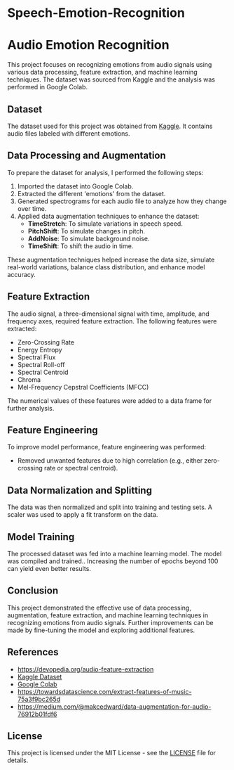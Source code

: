 # Speech-Emotion-Recognition


<!DOCTYPE html>
<html lang="en">
<head>
    <meta charset="UTF-8">
    <meta name="viewport" content="width=device-width, initial-scale=1.0">
</head>
<body>
    <h1>Audio Emotion Recognition</h1>
    <p>This project focuses on recognizing emotions from audio signals using various data processing, feature extraction, and machine learning techniques. The dataset was sourced from Kaggle and the analysis was performed in Google Colab.</p>

  <h2>Dataset</h2>
    <p>The dataset used for this project was obtained from <a href="https://www.kaggle.com/">Kaggle</a>. It contains audio files labeled with different emotions.</p>

  <h2>Data Processing and Augmentation</h2>
    <p>To prepare the dataset for analysis, I performed the following steps:</p>
    <ol>
        <li>Imported the dataset into Google Colab.</li>
        <li>Extracted the different 'emotions' from the dataset.</li>
        <li>Generated spectrograms for each audio file to analyze how they change over time.</li>
        <li>Applied data augmentation techniques to enhance the dataset:
            <ul>
                <li><strong>TimeStretch</strong>: To simulate variations in speech speed.</li>
                <li><strong>PitchShift</strong>: To simulate changes in pitch.</li>
                <li><strong>AddNoise</strong>: To simulate background noise.</li>
                <li><strong>TimeShift</strong>: To shift the audio in time.</li>
            </ul>
        </li>
    </ol>
    <p>These augmentation techniques helped increase the data size, simulate real-world variations, balance class distribution, and enhance model accuracy.</p>

  <h2>Feature Extraction</h2>
    <p>The audio signal, a three-dimensional signal with time, amplitude, and frequency axes, required feature extraction. The following features were extracted:</p>
    <ul>
        <li>Zero-Crossing Rate</li>
        <li>Energy Entropy</li>
        <li>Spectral Flux</li>
        <li>Spectral Roll-off</li>
        <li>Spectral Centroid</li>
        <li>Chroma</li>
        <li>Mel-Frequency Cepstral Coefficients (MFCC)</li>
    </ul>
    <p>The numerical values of these features were added to a data frame for further analysis.</p>

   <h2>Feature Engineering</h2>
    <p>To improve model performance, feature engineering was performed:</p>
    <ul>
        <li>Removed unwanted features due to high correlation (e.g., either zero-crossing rate or spectral centroid).</li>
    </ul>

  <h2>Data Normalization and Splitting</h2>
    <p>The data was then normalized and split into training and testing sets. A scaler was used to apply a fit transform on the data.</p>

  <h2>Model Training</h2>
    <p>The processed dataset was fed into a machine learning model. The model was compiled and trained.. Increasing the number of epochs beyond 100 can yield even better results.</p>

  <h2>Conclusion</h2>
    <p>This project demonstrated the effective use of data processing, augmentation, feature extraction, and machine learning techniques in recognizing emotions from audio signals. Further improvements can be made by fine-tuning the model and exploring additional features.</p>


  <h2>References</h2>
    <ul>
        <li><a href="https://devopedia.org/audio-feature-extraction">https://devopedia.org/audio-feature-extraction</a></li>
        <li><a href="https://www.kaggle.com/">Kaggle Dataset</a></li>
        <li><a href="https://colab.research.google.com/">Google Colab</a></li>
        <li><a href="https://towardsdatascience.com/extract-features-of-music-75a3f9bc265d/">https://towardsdatascience.com/extract-features-of-music-75a3f9bc265d</a></li>
        <li><a href="https://medium.com/@makcedward/data-augmentation-for-audio-76912b01fdf6">https://medium.com/@makcedward/data-augmentation-for-audio-76912b01fdf6</a></li>
    </ul>

  <h2>License</h2>
    <p>This project is licensed under the MIT License - see the <a href="LICENSE">LICENSE</a> file for details.</p>
</body>
</html>
